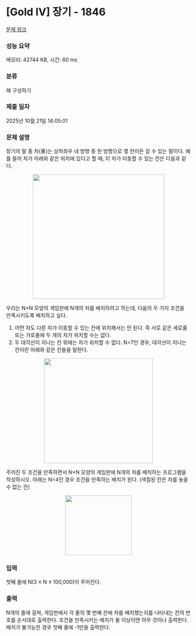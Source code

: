 # [Gold IV] 장기 - 1846 

[문제 링크](https://www.acmicpc.net/problem/1846) 

### 성능 요약

메모리: 42744 KB, 시간: 60 ms

### 분류

해 구성하기

### 제출 일자

2025년 10월 21일 14:05:01

### 문제 설명

<p>장기의 말 중 차(車)는 상하좌우 네 방향 중 한 방향으로 몇 칸이든 갈 수 있는 말이다. 예를 들어 차가 아래와 같은 위치에 있다고 할 때, 이 차가 이동할 수 있는 칸은 다음과 같다.</p>

<p style="text-align: center;"><img alt="" height="341" src="https://www.acmicpc.net/JudgeOnline/upload/201007/chess.PNG" width="359"></p>

<p>우리는 N×N 모양의 게임판에 N개의 차를 배치하려고 하는데, 다음의 두 가지 조건을 만족시키도록 배치하고 싶다.</p>

<ol>
	<li>어떤 차도 다른 차가 이동할 수 있는 칸에 위치해서는 안 된다. 즉 서로 같은 세로줄 또는 가로줄에 두 개의 차가 위치할 수는 없다.</li>
	<li>두 대각선이 지나는 칸 위에는 차가 위치할 수 없다. N=7인 경우, 대각선이 지나는 칸이란 아래와 같은 칸들을 말한다.</li>
</ol>

<p style="text-align: center;"><img alt="" height="287" src="https://www.acmicpc.net/JudgeOnline/upload/201007/chess2.PNG" width="297"></p>

<p>주어진 두 조건을 만족하면서 N×N 모양의 게임판에 N개의 차를 배치하는 프로그램을 작성하시오. 아래는 N=4인 경우 조건을 만족하는 배치가 된다. (색칠된 칸은 차를 놓을 수 없는 칸)</p>

<p style="text-align: center;"><img alt="" height="163" src="https://www.acmicpc.net/JudgeOnline/upload/201007/chess3.PNG" width="181"></p>

### 입력 

 <p>첫째 줄에 N(3 ≤ N ≤ 100,000)이 주어진다.</p>

### 출력 

 <p>N개의 줄에 걸쳐, 게임판에서 각 줄의 몇 번째 칸에 차를 배치했는지를 나타내는 칸의 번호를 순서대로 출력한다. 조건을 만족시키는 배치가 둘 이상이면 아무 것이나 출력한다. 배치가 불가능한 경우 첫째 줄에 -1만을 출력한다.</p>

